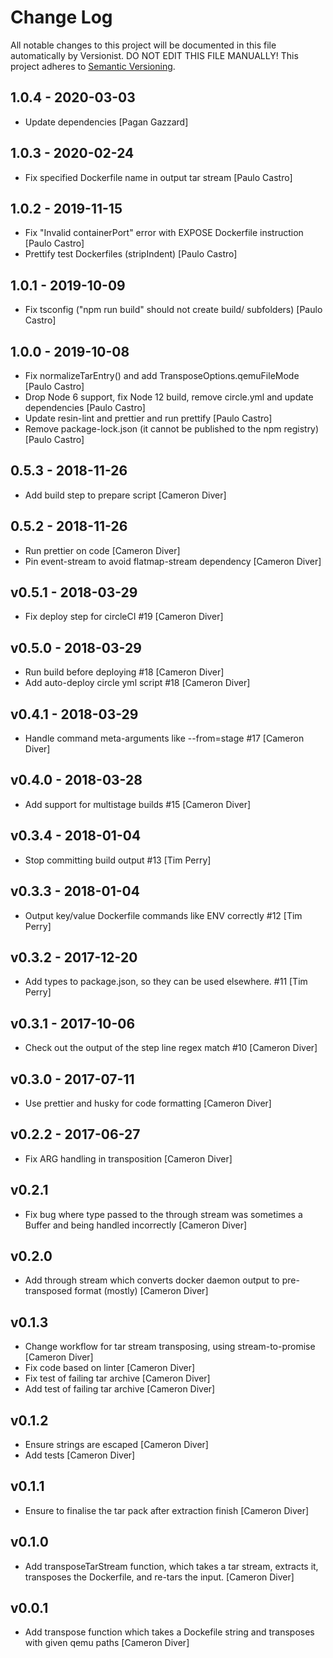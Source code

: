 # Change Log

All notable changes to this project will be documented in this file
automatically by Versionist. DO NOT EDIT THIS FILE MANUALLY!
This project adheres to [Semantic Versioning](http://semver.org/).

## 1.0.4 - 2020-03-03

* Update dependencies [Pagan Gazzard]

## 1.0.3 - 2020-02-24

* Fix specified Dockerfile name in output tar stream [Paulo Castro]

## 1.0.2 - 2019-11-15

* Fix "Invalid containerPort" error with EXPOSE Dockerfile instruction [Paulo Castro]
* Prettify test Dockerfiles (stripIndent) [Paulo Castro]

## 1.0.1 - 2019-10-09

* Fix tsconfig ("npm run build" should not create build/ subfolders) [Paulo Castro]

## 1.0.0 - 2019-10-08

* Fix normalizeTarEntry() and add TransposeOptions.qemuFileMode [Paulo Castro]
* Drop Node 6 support, fix Node 12 build, remove circle.yml and update dependencies [Paulo Castro]
* Update resin-lint and prettier and run prettify [Paulo Castro]
* Remove package-lock.json (it cannot be published to the npm registry) [Paulo Castro]

## 0.5.3 - 2018-11-26

* Add build step to prepare script [Cameron Diver]

## 0.5.2 - 2018-11-26

* Run prettier on code [Cameron Diver]
* Pin event-stream to avoid flatmap-stream dependency [Cameron Diver]

## v0.5.1 - 2018-03-29

* Fix deploy step for circleCI #19 [Cameron Diver]

## v0.5.0 - 2018-03-29

* Run build before deploying #18 [Cameron Diver]
* Add auto-deploy circle yml script #18 [Cameron Diver]

## v0.4.1 - 2018-03-29

* Handle command meta-arguments like --from=stage #17 [Cameron Diver]

## v0.4.0 - 2018-03-28

* Add support for multistage builds #15 [Cameron Diver]

## v0.3.4 - 2018-01-04

* Stop committing build output #13 [Tim Perry]

## v0.3.3 - 2018-01-04

* Output key/value Dockerfile commands like ENV correctly #12 [Tim Perry]

## v0.3.2 - 2017-12-20

* Add types to package.json, so they can be used elsewhere. #11 [Tim Perry]

## v0.3.1 - 2017-10-06

* Check out the output of the step line regex match #10 [Cameron Diver]

## v0.3.0 - 2017-07-11

* Use prettier and husky for code formatting [Cameron Diver]

## v0.2.2 - 2017-06-27

* Fix ARG handling in transposition [Cameron Diver]

## v0.2.1

* Fix bug where type passed to the through stream was sometimes a Buffer and
	being handled incorrectly [Cameron Diver]

## v0.2.0

* Add through stream which converts docker daemon output to pre-transposed
	format (mostly) [Cameron Diver]

## v0.1.3

* Change workflow for tar stream transposing, using stream-to-promise [Cameron
	Diver]
* Fix code based on linter [Cameron Diver]
* Fix test of failing tar archive [Cameron Diver]
* Add test of failing tar archive [Cameron Diver]

## v0.1.2

* Ensure strings are escaped [Cameron Diver]
* Add tests [Cameron Diver]

## v0.1.1

* Ensure to finalise the tar pack after extraction finish [Cameron Diver]

## v0.1.0

* Add transposeTarStream function, which takes a tar stream, extracts it,
	transposes the Dockerfile, and re-tars the input. [Cameron Diver]

## v0.0.1

* Add transpose function which takes a Dockefile string and transposes with
	given qemu paths [Cameron Diver]
